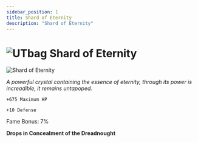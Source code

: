 ```yaml
---
sidebar_position: 1
title: Shard of Eternity
description: "Shard of Eternity"
---
```


# ![UTbag](https://cdn.discordapp.com/attachments/1107378591026655272/1107460067399315627/adf.png) Shard of Eternity

![Shard of Eternity](https://cdn.discordapp.com/attachments/1187552567295758487/1192303283075829852/Shard_of_Eternity.png?ex=65a895f6&is=659620f6&hm=12d184305fef2f0f8778d51dded7f5b7e16ce05b562939313fce4d44858ec6f6&)

<i>A powerful crystal containing the essence of eternity, through its power is increadible, it remains untapoped.</i>

    +675 Maximum HP
    
    +10 Defense
   
Fame Bonus: 7%

**Drops in Concealment of the Dreadnought**

